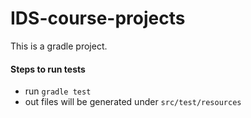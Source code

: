 # IDS-course-projects
This is a gradle project.
#### Steps to run tests
- run `gradle test`
- out files will be generated under `src/test/resources`